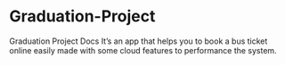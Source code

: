 # Graduation-Project
Graduation Project Docs
It’s an app that helps you to book a bus ticket online easily made with some cloud features to performance the system.
